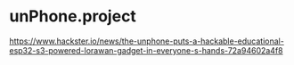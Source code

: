 # unPhone.project
https://www.hackster.io/news/the-unphone-puts-a-hackable-educational-esp32-s3-powered-lorawan-gadget-in-everyone-s-hands-72a94602a4f8
